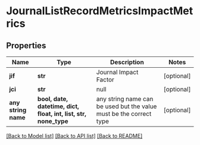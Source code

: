 # JournalListRecordMetricsImpactMetrics


## Properties
Name | Type | Description | Notes
------------ | ------------- | ------------- | -------------
**jif** | **str** | Journal Impact Factor | [optional] 
**jci** | **str** | null | [optional] 
**any string name** | **bool, date, datetime, dict, float, int, list, str, none_type** | any string name can be used but the value must be the correct type | [optional]

[[Back to Model list]](../README.md#documentation-for-models) [[Back to API list]](../README.md#documentation-for-api-endpoints) [[Back to README]](../README.md)


